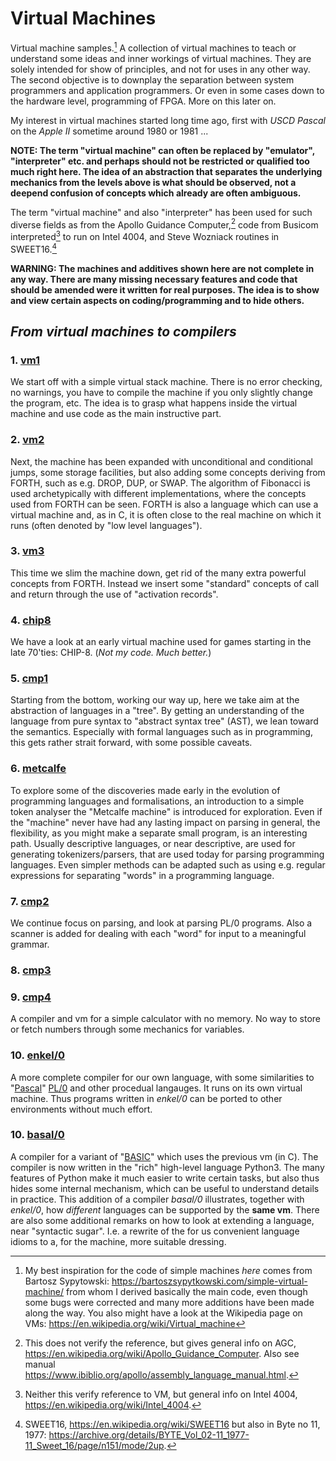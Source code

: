# Virtual Machines

Virtual machine samples.[^1] A collection of virtual machines to teach
or understand some ideas and inner workings of virtual machines. They are
solely intended for show of principles, and not for uses in any other way.
The second objective is to downplay the separation between system programmers
and application programmers. Or even in some cases down to the hardware level,
programming of FPGA. More on this later on.

[^1]: My best inspiration for the code of simple machines *here* comes from
Bartosz Sypytowski: https://bartoszsypytkowski.com/simple-virtual-machine/
from whom I derived basically the main code, even though some bugs
were corrected and many more additions have been made along the way.
You also might have a look at the Wikipedia page on VMs:
https://en.wikipedia.org/wiki/Virtual_machine

My interest in virtual machines started long time ago, first with
*USCD Pascal* on the *Apple II* sometime around 1980 or 1981 ...

__NOTE: The term "virtual machine" can often be replaced by "emulator",
"interpreter" etc. and perhaps should not be restricted or qualified too much
right here. The idea of an abstraction that separates the underlying mechanics
from the levels above is what should be observed, not a deepend confusion of
concepts which already are often ambiguous.__

The term "virtual machine" and also "interpreter" has been used for such diverse
fields as from the Apollo Guidance Computer,[^2] code from Busicom interpreted[^3]
to run on Intel 4004, and Steve Wozniack routines in SWEET16.[^4]

[^2]: This does not verify the reference, but gives general info on AGC,
https://en.wikipedia.org/wiki/Apollo_Guidance_Computer.
Also see manual https://www.ibiblio.org/apollo/assembly_language_manual.html.

[^3]: Neither this verify reference to VM, but general info on Intel 4004,
https://en.wikipedia.org/wiki/Intel_4004.

[^4]: SWEET16, https://en.wikipedia.org/wiki/SWEET16 but also in Byte no 11, 1977:
https://archive.org/details/BYTE_Vol_02-11_1977-11_Sweet_16/page/n151/mode/2up.

__WARNING: The machines and additives shown here are not complete
in any way. There are many missing necessary features and code that
should be amended were it written for real purposes. The idea is to show
and view certain aspects on coding/programming and to hide others.__




## *From virtual machines to compilers*


### 1. [vm1](/vm1)

We start off with a simple virtual stack machine. There is no error checking,
no warnings, you have to compile the machine if you only slightly change
the program, etc. The idea is to grasp what happens inside the virtual
machine and use code as the main instructive part.


### 2. [vm2](/vm2)

Next, the machine has been expanded with unconditional and conditional jumps,
some storage facilities, but also adding some concepts deriving from FORTH,
such as e.g. DROP, DUP, or SWAP. The algorithm of Fibonacci is used archetypically
with different implementations, where the concepts used from FORTH can be seen.
FORTH is also a language which can use a virtual machine and, as in C, it is
often close to the real machine on which it runs (often denoted by "low level
languages").


### 3. [vm3](/vm3)

This time we slim the machine down, get rid of the many extra powerful
concepts from FORTH. Instead we insert some "standard" concepts of call
and return through the use of "activation records".


### 4. [chip8](/chip8)

We have a look at an early virtual machine used for games starting
in the late 70'ties: CHIP-8. (*Not my code. Much better.*)


### 5. [cmp1](/cmp1)

Starting from the bottom, working our way up, here we take aim at the abstraction
of languages in a "tree". By getting an understanding of the language from pure
syntax to "abstract syntax tree" (AST), we lean toward the semantics. Especially
with formal languages such as in programming, this gets rather strait forward,
with some possible caveats.


### 6. [metcalfe](/metcalfe)

To explore some of the discoveries made early in the evolution of programming
languages and formalisations, an introduction to a simple token analyser
the "Metcalfe machine" is introduced for exploration. Even if the "machine"
never have had any lasting impact on parsing in general, the flexibility, as
you might make a separate small program, is an interesting path. Usually
descriptive languages, or near descriptive, are used for generating tokenizers/parsers,
that are used today for parsing programming languages. Even simpler methods
can be adapted such as using e.g. regular expressions for separating "words" in
a programming language.


### 7. [cmp2](/cmp2)

We continue focus on parsing, and look at parsing PL/0 programs. Also a scanner
is added for dealing with each "word" for input to a meaningful grammar.


### 8. [cmp3](/cmp3)




### 9. [cmp4](/cmp4)

A compiler and vm for a simple calculator with no memory. No way to store
or fetch numbers through some mechanics for variables.


### 10. [enkel/0](/enkel0)

A more complete compiler for our own language, with some similarities to
"[Pascal](https://en.wikipedia.org/wiki/Pascal_(programming_language))"
[PL/0](https://en.wikipedia.org/wiki/PL/0) and other procedual langauges.
It runs on its own virtual machine. Thus programs written in *enkel/0*
can be ported to other environments without much effort.


### 10. [basal/0](/basal0)

A compiler for a variant of "[BASIC](https://en.wikipedia.org/wiki/BASIC)"
which uses the previous vm (in C). The compiler is now written in the "rich"
high-level language Python3. The many features of Python make it much
easier to write certain tasks, but also thus hides some internal mechanism,
which can be useful to understand details in practice. This addition of a
compiler *basal/0* illustrates, together with *enkel/0*, how *different*
languages can be supported by the __same vm__. There are also some additional
remarks on how to look at extending a language, near "syntactic sugar".
I.e. a rewrite of the for us convenient language idioms to a, for the
machine, more suitable dressing.
